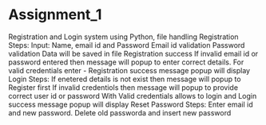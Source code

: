 # Assignment_1
Registration and Login system using Python, file handling
Registration
Steps: 
Input: Name, email id and Password
Email id validation
Password validation
Data will be saved in file
Registration success
If invalid email id or password entered then message will popup to enter correct details.
For valid credentials enter - Registration success message popup will display
Login
Steps:
If enetered details is not exist then message will popup to Register first
If invalid credentiols then message will popup to provide correct user id or password
With Valid credentials allows to login and Login success message popup will display
Reset Password
Steps:
Enter email id and new password. Delete old passworda and insert new password
